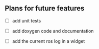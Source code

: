 ## Plans for future features

- [ ] add unit tests
- [ ] add doxygen code and documentation
- [ ] add the current ros log in a widget


